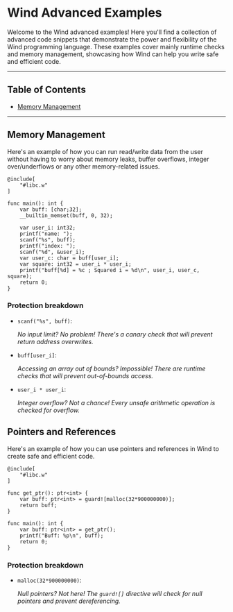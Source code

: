 # Wind Advanced Examples

Welcome to the Wind advanced examples! Here you'll find a collection of advanced code snippets that demonstrate the power and flexibility of the Wind programming language. These examples cover mainly runtime checks and memory management, showcasing how Wind can help you write safe and efficient code.

---

## Table of Contents

- [Memory Management](#memory-management)

---

## Memory Management

Here's an example of how you can run read/write data from the user without having to worry about memory leaks, buffer overflows, integer over/underflows or any other memory-related issues.

```wind
@include[
    "#libc.w"
]

func main(): int {
    var buff: [char;32];
    __builtin_memset(buff, 0, 32);
    
    var user_i: int32;
    printf("name: ");
    scanf("%s", buff);
    printf("index: ");
    scanf("%d", &user_i);
    var user_c: char = buff[user_i];
    var square: int32 = user_i * user_i;
    printf("buff[%d] = %c ; Squared i = %d\n", user_i, user_c, square);
    return 0;
}
```

### Protection breakdown

 - `scanf("%s", buff)`:

    _No input limit? No problem! There's a canary check that will prevent return address overwrites._

- `buff[user_i]`:

    _Accessing an array out of bounds? Impossible! There are runtime checks that will prevent out-of-bounds access._

- `user_i * user_i`:
    
    _Integer overflow? Not a chance! Every unsafe arithmetic operation is checked for overflow._

## Pointers and References

Here's an example of how you can use pointers and references in Wind to create safe and efficient code.

```wind
@include[
    "#libc.w"
]

func get_ptr(): ptr<int> {
    var buff: ptr<int> = guard![malloc(32*900000000)];
    return buff;
}

func main(): int {
    var buff: ptr<int> = get_ptr();
    printf("Buff: %p\n", buff);
    return 0;
}
```

### Protection breakdown

- `malloc(32*900000000)`:

    _Null pointers? Not here! The `guard![]` directive will check for null pointers and prevent dereferencing._
